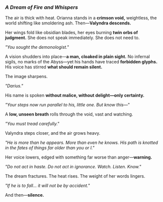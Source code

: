 ### **_A Dream of Fire and Whispers_**

The air is thick with heat. Orianna stands in a **crimson void,** weightless, the world shifting like smoldering ash. Then—**Valyndra descends.**

Her wings fold like obsidian blades, her eyes burning **twin orbs of judgment.** She does not speak immediately. She does not need to.

_"You sought the demonologist."_

A vision shudders into place—**a man, cloaked in plain sight.** No infernal sigils, no marks of the Abyss—yet his hands have traced **forbidden glyphs.** His voice has stirred **what should remain silent.**

The image sharpens.

_"Darius."_

His name is spoken **without malice, without delight—only certainty.**

_"Your steps now run parallel to his, little one. But know this—_"

A **low, unseen breath** rolls through the void, vast and watching.

_"You must tread carefully."_

Valyndra steps closer, and the air grows heavy.

_"He is more than he appears. More than even _he_ knows. His path is knotted in the fates of things far older than you or I."_

Her voice lowers, edged with something far worse than anger—**warning.**

_"Do not act in haste. Do not act in ignorance. Watch. Listen. Know."_

The dream fractures. The heat rises. The weight of her words lingers.

_"If he is to fall… it will not be by accident."_

And then—**silence.**